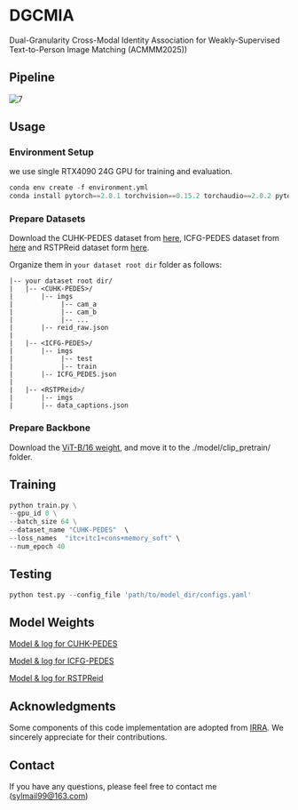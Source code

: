 # DGCMIA
Dual-Granularity Cross-Modal Identity Association for Weakly-Supervised Text-to-Person Image Matching (ACMMM2025))

## Pipeline

![7](C:\Users\yongl\Desktop\CodeRepository\DGCMIA\7.png)

## Usage

### **Environment Setup**

we use single RTX4090 24G GPU for training and evaluation. 

```python
conda env create -f environment.yml
conda install pytorch==2.0.1 torchvision==0.15.2 torchaudio==2.0.2 pytorch-cuda=11.7 -c pytorch -c nvidia 
```

### Prepare Datasets

Download the CUHK-PEDES dataset from [here](https://github.com/ShuangLI59/Person-Search-with-Natural-Language-Description), ICFG-PEDES dataset from [here](https://github.com/zifyloo/SSAN) and RSTPReid dataset form [here](https://github.com/NjtechCVLab/RSTPReid-Dataset).

Organize them in `your dataset root dir` folder as follows:

```
|-- your dataset root dir/
|   |-- <CUHK-PEDES>/
|       |-- imgs
|            |-- cam_a
|            |-- cam_b
|            |-- ...
|       |-- reid_raw.json
|
|   |-- <ICFG-PEDES>/
|       |-- imgs
|            |-- test
|            |-- train 
|       |-- ICFG_PEDES.json
|
|   |-- <RSTPReid>/
|       |-- imgs
|       |-- data_captions.json
```

### Prepare Backbone

Download the [ViT-B/16 weight](https://openaipublic.azureedge.net/clip/models/5806e77cd80f8b59890b7e101eabd078d9fb84e6937f9e85e4ecb61988df416f/ViT-B-16.pt), and move it to the ./model/clip_pretrain/ folder.

## Training

```python
python train.py \
--gpu_id 0 \
--batch_size 64 \
--dataset_name "CUHK-PEDES"  \
--loss_names  "itc+itc1+cons+memory_soft" \    
--num_epoch 40  
```

## Testing

```python
python test.py --config_file 'path/to/model_dir/configs.yaml'
```

## Model Weights

[Model & log for CUHK-PEDES](https://drive.google.com/file/d/16Xjblb3FgThDGLRt1i3DqFeog15mXTN6/view?usp=sharing)

[Model & log for ICFG-PEDES](https://drive.google.com/file/d/1LzZJ2EUEL4hlULDuVrntu2ore8itpbne/view?usp=sharing)

[Model & log for RSTPReid](https://drive.google.com/file/d/1w983bPk7NmRn5vYTH8WrUF5ZAIjXbb2m/view?usp=sharing)

## Acknowledgments

Some components of this code implementation are adopted from [IRRA](https://github.com/anosorae/IRRA). We sincerely appreciate for their contributions.

## Contact

If you have any questions, please feel free to contact me (sylmail99@163.com)






